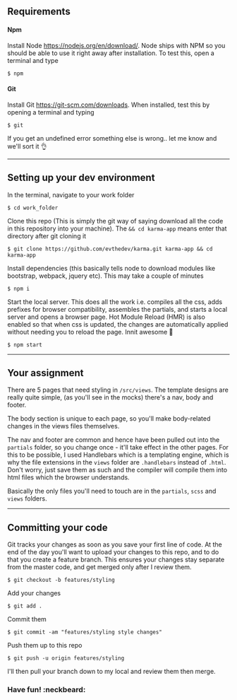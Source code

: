## Requirements

#### Npm

Install Node https://nodejs.org/en/download/. Node ships with NPM so you should be able to use it right away after installation. To test this, open a terminal and type

```
$ npm
```

#### Git

Install Git https://git-scm.com/downloads. When installed, test this by opening a terminal and typing
```
$ git
```

If you get an undefined error something else is wrong.. let me know and we'll sort it :ok_hand:



---
## Setting up your dev environment

In the terminal, navigate to your work folder

```
$ cd work_folder
```

Clone this repo (This is simply the git way of saying download all the code in this repository into your machine). The `&& cd karma-app` means enter that directory after git cloning it
```
$ git clone https://github.com/evthedev/karma.git karma-app && cd karma-app
```

Install dependencies (this basically tells node to download modules like bootstrap, webpack, jquery etc). This may take a couple of minutes
```
$ npm i
```

Start the local server. This does all the work i.e. compiles all the css, adds prefixes for browser compatibility, assembles the partials, and starts a local server and opens a browser page.  Hot Module Reload (HMR) is also enabled so that when css is updated, the changes are automatically applied without needing you to reload the page. Innit awesome :clap:

```
$ npm start
```

---
## Your assignment

There are 5 pages that need styling in `/src/views`. The template designs are really quite simple, (as you'll see in the mocks) there's a nav, body and footer.

The body section is unique to each page, so you'll make body-related changes in the views files themselves.

The nav and footer are common and hence have been pulled out into the `partials` folder, so you change once - it'll take effect in the other pages. For this to be possible, I used Handlebars which is a templating engine, which is why the file extensions in the `views` folder are `.handlebars` instead of `.html`. Don't worry, just save them as such and the compiler will compile them into html files which the browser understands.

Basically the only files you'll need to touch are in the `partials`, `scss` and `views` folders.

---
## Committing your code

Git tracks your changes as soon as you save your first line of code. At the end of the day you'll want to upload your changes to this repo, and to do that you create a feature branch. This ensures your changes stay separate from the master code, and get merged only after I review them.
```
$ git checkout -b features/styling
```
Add your changes
```
$ git add .
```
Commit them
```
$ git commit -am "features/styling style changes"
```
Push them up to this repo
```
$ git push -u origin features/styling
```

I'll then pull your branch down to my local and review them then merge.

### Have fun! :neckbeard: